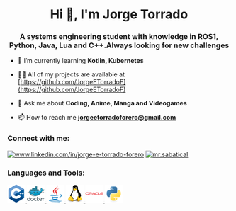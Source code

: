 <h1 align="center">Hi 👋, I'm Jorge Torrado</h1>
<h3 align="center">A systems engineering student with knowledge in ROS1, Python, Java, Lua and C++.Always looking for new challenges</h3>

- 🌱 I’m currently learning **Kotlin, Kubernetes**

- 👨‍💻 All of my projects are available at [https://github.com/JorgeETorradoF](https://github.com/JorgeETorradoF)

- 💬 Ask me about **Coding, Anime, Manga and Videogames**

- 📫 How to reach me **jorgeetorradoforero@gmail.com**

<h3 align="left">Connect with me:</h3>
<p align="left">
<a href="https://linkedin.com/in/www.linkedin.com/in/jorge-e-torrado-forero" target="blank"><img align="center" src="https://raw.githubusercontent.com/rahuldkjain/github-profile-readme-generator/master/src/images/icons/Social/linked-in-alt.svg" alt="www.linkedin.com/in/jorge-e-torrado-forero" height="30" width="40" /></a>
<a href="https://discord.gg/mr.sabatical" target="blank"><img align="center" src="https://raw.githubusercontent.com/rahuldkjain/github-profile-readme-generator/master/src/images/icons/Social/discord.svg" alt="mr.sabatical" height="30" width="40" /></a>
</p>

<h3 align="left">Languages and Tools:</h3>
<p align="left"> <a href="https://www.w3schools.com/cpp/" target="_blank" rel="noreferrer"> <img src="https://raw.githubusercontent.com/devicons/devicon/master/icons/cplusplus/cplusplus-original.svg" alt="cplusplus" width="40" height="40"/> </a> <a href="https://www.docker.com/" target="_blank" rel="noreferrer"> <img src="https://raw.githubusercontent.com/devicons/devicon/master/icons/docker/docker-original-wordmark.svg" alt="docker" width="40" height="40"/> </a> <a href="https://www.java.com" target="_blank" rel="noreferrer"> <img src="https://raw.githubusercontent.com/devicons/devicon/master/icons/java/java-original.svg" alt="java" width="40" height="40"/> </a> <a href="https://www.linux.org/" target="_blank" rel="noreferrer"> <img src="https://raw.githubusercontent.com/devicons/devicon/master/icons/linux/linux-original.svg" alt="linux" width="40" height="40"/> </a> <a href="https://www.oracle.com/" target="_blank" rel="noreferrer"> <img src="https://raw.githubusercontent.com/devicons/devicon/master/icons/oracle/oracle-original.svg" alt="oracle" width="40" height="40"/> </a> <a href="https://www.python.org" target="_blank" rel="noreferrer"> <img src="https://raw.githubusercontent.com/devicons/devicon/master/icons/python/python-original.svg" alt="python" width="40" height="40"/> </a> </p>
